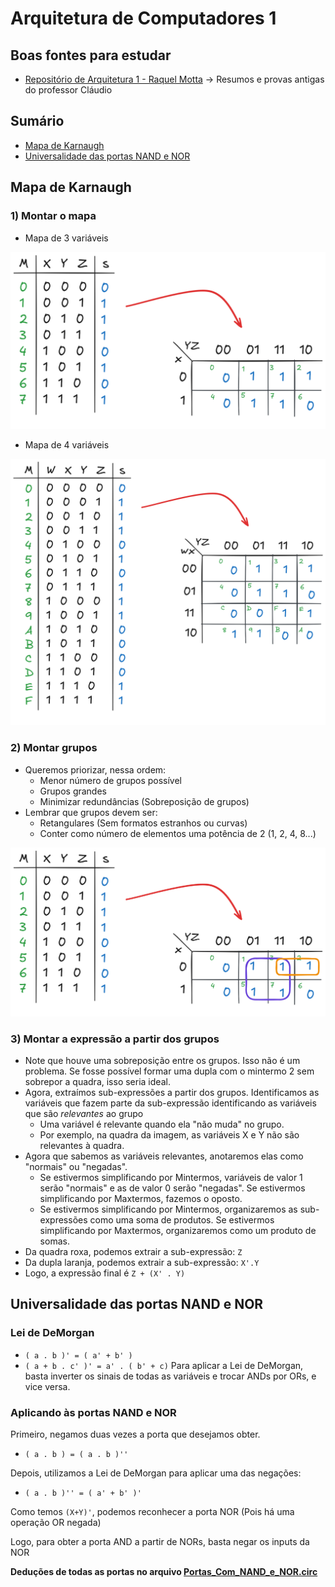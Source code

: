 # Arquitetura de Computadores 1

## Boas fontes para estudar
- [Repositório de Arquitetura 1 - Raquel Motta](https://github.com/raksmotta/ARQ-COMP-1) -> Resumos e provas antigas do professor Cláudio

## Sumário
- [Mapa de Karnaugh](#Mapa-de-Karnaugh)
- [Universalidade das portas NAND e NOR](#Universalidade-das-portas-NAND-e-NOR)

## Mapa de Karnaugh

### 1) Montar o mapa

- Mapa de 3 variáveis
<img src="./img/Montar_Karnaugh1.png">

- Mapa de 4 variáveis
<img src="img/Montar_Karnaugh2.png">

### 2) Montar grupos

- Queremos priorizar, nessa ordem: 
	- Menor número de grupos possível
	- Grupos grandes
	- Minimizar redundâncias (Sobreposição de grupos)
- Lembrar que grupos devem ser:
	- Retangulares (Sem formatos estranhos ou curvas)
	- Conter como número de elementos uma potência de 2 (1, 2, 4, 8...)

<img src="./img/Karnaugh_Grupos1.png">

### 3) Montar a expressão a partir dos grupos
- Note que houve uma sobreposição entre os grupos. Isso não é um problema. Se fosse possível formar uma dupla com o mintermo 2 sem sobrepor a quadra, isso seria ideal.
- Agora, extraímos sub-expressões a partir dos grupos. Identificamos as variáveis que fazem parte da sub-expressão identificando as variáveis que são *relevantes* ao grupo
	- Uma variável é relevante quando ela "não muda" no grupo.
	- Por exemplo, na quadra da imagem, as variáveis X e Y não são relevantes à quadra.
- Agora que sabemos as variáveis relevantes, anotaremos elas como "normais" ou "negadas".
	- Se estivermos simplificando por Mintermos, variáveis de valor 1 serão "normais" e as de valor 0 serão "negadas". Se estivermos simplificando por Maxtermos, fazemos o oposto.
	- Se estivermos simplificando por Mintermos, organizaremos as sub-expressões como uma soma de produtos. Se estivermos simplificando por Maxtermos, organizaremos como um produto de somas.
- Da quadra roxa, podemos extrair a sub-expressão: `Z`
- Da dupla laranja, podemos extrair a sub-expressão: `X'.Y`
- Logo, a expressão final é `Z + (X' . Y)`

## Universalidade das portas NAND e NOR

### Lei de DeMorgan

- `( a . b )' = ( a' + b' )`
- `( a + b . c' )' = a' . ( b' + c)`
  Para aplicar a Lei de DeMorgan, basta inverter os sinais de todas as variáveis e trocar ANDs por ORs, e vice versa.

### Aplicando às portas NAND e NOR

Primeiro, negamos duas vezes a porta que desejamos obter.

- `( a . b ) = ( a . b )''`

Depois, utilizamos a Lei de DeMorgan para aplicar uma das negações:

- `( a . b )'' = ( a' + b' )'`

Como temos `(X+Y)'`, podemos reconhecer a porta NOR (Pois há uma operação OR negada)

Logo, para obter a porta AND a partir de NORs, basta negar os inputs da NOR

**Deduções de todas as portas no arquivo [Portas_Com_NAND_e_NOR.circ](./Portas_Com_NAND_e_NOR.circ)**
